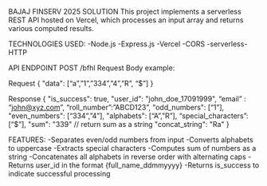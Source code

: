 BAJAJ FINSERV 2025 SOLUTION
This project implements a serverless REST API hosted on Vercel, which processes an input array and returns various computed results.

TECHNOLOGIES USED:
-Node.js
-Express.js
-Vercel
-CORS
-serverless-HTTP

API ENDPOINT
POST  /bfhl
Request Body example:

Request
{
"data": [“a”,”1”,”334”,”4”,”R”, “$”]
}

Response
{
"is_success": true,
"user_id": "john_doe_17091999",
“email” : “john@xyz.com”,
“roll_number”:”ABCD123”,
"odd_numbers": [“1”],
"even_numbers": [“334”,”4”],
"alphabets": [“A”,”R”],
“special_characters”: [“$”],
"sum": "339" // return sum as a string
"concat_string": "Ra"
}

FEATURES:
-Separates even/odd numbers from input
-Converts alphabets to uppercase
-Extracts special characters
-Computes sum of numbers as a string
-Concatenates all alphabets in reverse order with alternating caps
-Returns user_id in the format {full_name_ddmmyyyy}
-Returns is_success to indicate successful processing


